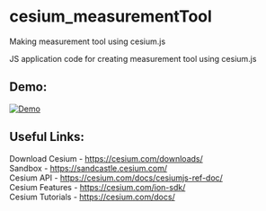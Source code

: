 # cesium_measurementTool
Making measurement tool using cesium.js

JS application code for creating measurement tool using cesium.js  

## Demo: 
[![Demo](https://img.youtube.com/vi/gMobEzRjB3I/0.jpg)](https://www.youtube.com/watch?v=gMobEzRjB3I)

## Useful Links:  
Download Cesium - https://cesium.com/downloads/  
Sandbox - https://sandcastle.cesium.com/  
Cesium API - https://cesium.com/docs/cesiumjs-ref-doc/  
Cesium Features - https://cesium.com/ion-sdk/  
Cesium Tutorials - https://cesium.com/docs/  


